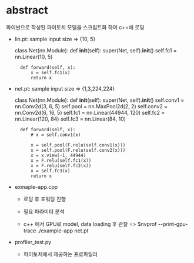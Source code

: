 # abstract

파이썬으로 작성된 파이토치 모델을 스크립트화 하여 c++에 로딩

- lin.pt: sample input size => {10, 5}


    class Net(nn.Module):
        def __init__(self):
            super(Net, self).__init__()
            self.fc1 = nn.Linear(10, 5)

        def forward(self, x):
            x = self.fc1(x)
            return x


- net.pt: sample input size => {1,3,224,224}


    class Net(nn.Module):
        def __init__(self):
            super(Net, self).__init__()
            self.conv1 = nn.Conv2d(3, 6, 5)
            self.pool = nn.MaxPool2d(2, 2)
            self.conv2 = nn.Conv2d(6, 16, 5)
            self.fc1 = nn.Linear(44944, 120)
            self.fc2 = nn.Linear(120, 84)
            self.fc3 = nn.Linear(84, 10)
        
        def forward(self, x):
            # x = self.conv1(x)

            x = self.pool(F.relu(self.conv1(x)))
            x = self.pool(F.relu(self.conv2(x)))
            x = x.view(-1, 44944)
            x = F.relu(self.fc1(x))
            x = F.relu(self.fc2(x))
            x = self.fc3(x)
            return x


- exmaple-app.cpp

    - 로딩 후 포워딩 진행

    - 필요 파라미터 분석

    - c++ 에서 GPU로 model, data loading 후 관찰 => $nvprof --print-gpu-trace ./example-app net.pt


- profiler_test.py

    - 파이토치에서 제공하는 프로파일러